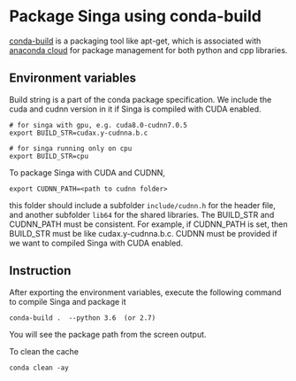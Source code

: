 # Package Singa using conda-build

[conda-build](https://conda.io/docs/user-guide/tasks/build-packages/index.html) is a packaging tool like apt-get, which is associated with [anaconda cloud](https://anaconda.org/) for package management for both python and cpp libraries.


## Environment variables

Build string is a part of the conda package specification. We include the cuda and cudnn version in it if Singa is compiled with CUDA enabled. 

	# for singa with gpu, e.g. cuda8.0-cudnn7.0.5
    export BUILD_STR=cudax.y-cudnna.b.c

    # for singa running only on cpu
    export BUILD_STR=cpu


To package Singa with CUDA and CUDNN, 

    export CUDNN_PATH=<path to cudnn folder>

this folder should include a subfolder `include/cudnn.h` for the header file, and another subfolder `lib64` for the shared libraries. The BUILD_STR and CUDNN_PATH must be consistent. For example, if CUDNN_PATH is set, then BUILD_STR must be like cudax.y-cudnna.b.c. CUDNN must be provided if we want to compiled Singa with CUDA enabled.

## Instruction

After exporting the environment variables, execute the following command to compile Singa and package it

    conda-build .  --python 3.6  (or 2.7)

You will see the package path from the screen output.

To clean the cache

    conda clean -ay